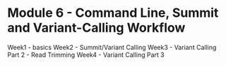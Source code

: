 # Module 6 - Command Line, Summit and Variant-Calling Workflow

Week1 - basics
Week2 - Summit/Variant Calling
Week3 - Variant Calling Part 2 - Read Trimming
Week4 - Variant Calling Part 3
